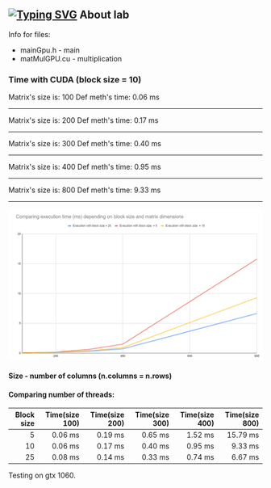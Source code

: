 [![Typing SVG](https://readme-typing-svg.herokuapp.com?color=%2336BCF7&lines=Lab+4)](https://git.io/typing-svg)
About lab
------------
Info for files:
-  mainGpu.h              - main
-  matMulGPU.cu  -  multiplication

### Time with CUDA (block size = 10)
Matrix's size is: 100
Def meth's time: 0.06 ms
_______________________________
Matrix's size is: 200
Def meth's time: 0.17 ms
_______________________________
Matrix's size is: 300
Def meth's time: 0.40 ms
_______________________________
Matrix's size is: 400
Def meth's time: 0.95 ms
_______________________________
Matrix's size is: 800
Def meth's time: 9.33 ms
_______________________________
![](cuda.png)

#### Size - number of columns (n.columns = n.rows)
#### Comparing number of threads:
|Block size        | Time(size 100) | Time(size 200) | Time(size 300) | Time(size 400) | Time(size 800) |
|------------------:| -----:| -----:| -----:| -----:| -----:|
| 5   |   0.06 ms | 0.19 ms | 0.65 ms | 1.52 ms | 15.79 ms |
| 10   |   0.06 ms | 0.17 ms | 0.40 ms | 0.95 ms |9.33 ms|
| 25   | 0.08 ms | 0.14 ms | 0.33 ms | 0.74 ms | 6.67 ms |

Testing on gtx 1060.
